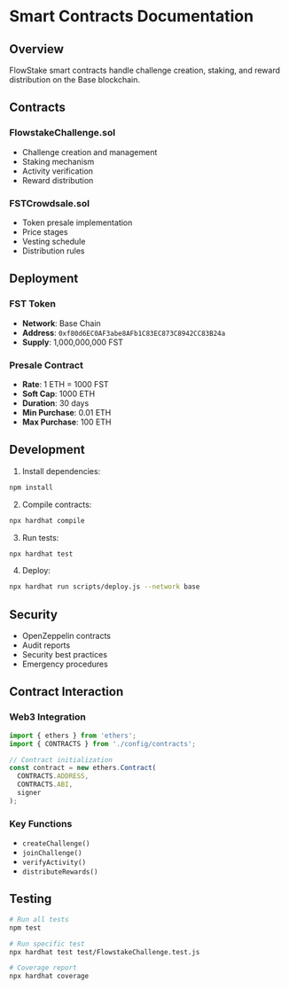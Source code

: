 # Smart Contracts Documentation

## Overview

FlowStake smart contracts handle challenge creation, staking, and reward distribution on the Base blockchain.

## Contracts

### FlowstakeChallenge.sol
- Challenge creation and management
- Staking mechanism
- Activity verification
- Reward distribution

### FSTCrowdsale.sol
- Token presale implementation
- Price stages
- Vesting schedule
- Distribution rules

## Deployment

### FST Token
- **Network**: Base Chain
- **Address**: `0xf80d6EC0AF3abe8AFb1C83EC873C8942CC83B24a`
- **Supply**: 1,000,000,000 FST

### Presale Contract
- **Rate**: 1 ETH = 1000 FST
- **Soft Cap**: 1000 ETH
- **Duration**: 30 days
- **Min Purchase**: 0.01 ETH
- **Max Purchase**: 100 ETH

## Development

1. Install dependencies:
```bash
npm install
```

2. Compile contracts:
```bash
npx hardhat compile
```

3. Run tests:
```bash
npx hardhat test
```

4. Deploy:
```bash
npx hardhat run scripts/deploy.js --network base
```

## Security

- OpenZeppelin contracts
- Audit reports
- Security best practices
- Emergency procedures

## Contract Interaction

### Web3 Integration
```typescript
import { ethers } from 'ethers';
import { CONTRACTS } from './config/contracts';

// Contract initialization
const contract = new ethers.Contract(
  CONTRACTS.ADDRESS,
  CONTRACTS.ABI,
  signer
);
```

### Key Functions
- `createChallenge()`
- `joinChallenge()`
- `verifyActivity()`
- `distributeRewards()`

## Testing

```bash
# Run all tests
npm test

# Run specific test
npx hardhat test test/FlowstakeChallenge.test.js

# Coverage report
npx hardhat coverage
```